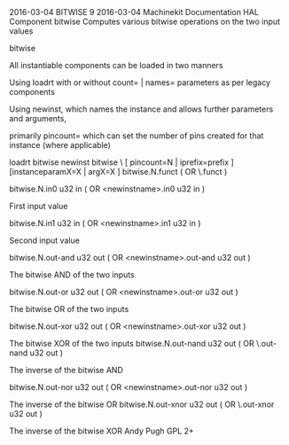 <?xml version="1.0" encoding="UTF-8"?>
<!DOCTYPE refentry PUBLIC "-//OASIS//DTD DocBook XML V4.4//EN"
                   "http://www.oasis-open.org/docbook/xml/4.4/docbookx.dtd">
<!-- lifted from man+troff by doclifter -->
<refentry id='bitwise9icomp'>
<refentryinfo><date>2016-03-04</date></refentryinfo> <refmeta>
<refentrytitle>BITWISE</refentrytitle> <manvolnum>9</manvolnum>
<refmiscinfo class='date'>2016-03-04</refmiscinfo>
<refmiscinfo class='source'>Machinekit Documentation</refmiscinfo>
<refmiscinfo class='manual'>HAL Component</refmiscinfo> </refmeta>
<refnamediv> <refname>bitwise</refname> <refpurpose>Computes various
bitwise operations on the two input values</refpurpose> </refnamediv>
<!-- body begins here --> <refsynopsisdiv id='synopsis'>
<cmdsynopsis>
  
<command>bitwise</command>\
</cmdsynopsis>
</refsynopsisdiv>

<refsect1 id='instantiable_components'>
<title>
INSTANTIABLE COMPONENTS
</title>
<para>
<emphasis role='strong' remap='B'>All instantiable components can be
loaded in two manners</emphasis>

<emphasis role='strong' remap='B'>Using loadrt with or without count= |
names= parameters as per legacy components</emphasis>

<emphasis role='strong' remap='B'>Using newinst, which names the
instance and allows further parameters and arguments,</emphasis>

<emphasis role='strong' remap='B'>primarily pincount= which can set the
number of pins created for that instance (where applicable)</emphasis>
</para>

</refsect1>

<refsect1 id='usage_synopsis'>
<title>
USAGE SYNOPSIS
</title>


<para>
<emphasis role='strong' remap='B'>loadrt bitwise</emphasis>
</para>

<para>
<emphasis role='strong' remap='B'>newinst bitwise \<newinstname\> [
pincount=</emphasis><emphasis remap='I'>N</emphasis><emphasis role='strong' remap='B'>
|
iprefix=</emphasis><emphasis remap='I'>prefix</emphasis><emphasis role='strong' remap='B'>
]</emphasis>
<emphasis role='strong' remap='B'>[instanceparamX=</emphasis><emphasis remap='I'>X</emphasis><emphasis role='strong' remap='B'>
|
argX=</emphasis><emphasis remap='I'>X</emphasis><emphasis role='strong' remap='B'>
]</emphasis>
</para>


</refsect1>

<refsect1 id='functions'>
<title>
FUNCTIONS
</title>


<variablelist remap='TP'>
  
<varlistentry>
<term><emphasis role='strong' remap='B'>bitwise.N.funct</emphasis></term>
<listitem>
<para>
( OR <emphasis role='strong' remap='B'>\<newinstname\>.funct</emphasis>
)
</para>
  
</listitem> </varlistentry>
</variablelist>


</refsect1>

<refsect1 id='pins'>
<title>
PINS
</title>


<variablelist remap='TP'>
  
<varlistentry> <term><emphasis role='strong' remap='B'>bitwise.N.in0
</emphasis> u32 in </term> <listitem>
<para>
( OR <emphasis role='strong' remap='B'>\<newinstname\>.in0 </emphasis>
u32 in )
</para>

</listitem> </varlistentry>
</variablelist>

<para>
First input value
</para>
<variablelist remap='TP'>
  
<varlistentry> <term><emphasis role='strong' remap='B'>bitwise.N.in1
</emphasis> u32 in </term> <listitem>
<para>
( OR <emphasis role='strong' remap='B'>\<newinstname\>.in1 </emphasis>
u32 in )
</para>

</listitem> </varlistentry>
</variablelist>

<para>
Second input value
</para>
<variablelist remap='TP'>
  
<varlistentry> <term><emphasis role='strong' remap='B'>bitwise.N.out-and
</emphasis> u32 out </term> <listitem>
<para>
( OR <emphasis role='strong' remap='B'>\<newinstname\>.out-and
</emphasis> u32 out )
</para>

</listitem> </varlistentry>
</variablelist>

<para>
The bitwise AND of the two inputs
</para>
<variablelist remap='TP'>
  
<varlistentry> <term><emphasis role='strong' remap='B'>bitwise.N.out-or
</emphasis> u32 out </term> <listitem>
<para>
( OR <emphasis role='strong' remap='B'>\<newinstname\>.out-or
</emphasis> u32 out )
</para>

</listitem> </varlistentry>
</variablelist>

<para>
The bitwise OR of the two inputs
</para>
<variablelist remap='TP'>
  
<varlistentry> <term><emphasis role='strong' remap='B'>bitwise.N.out-xor
</emphasis> u32 out </term> <listitem>
<para>
( OR <emphasis role='strong' remap='B'>\<newinstname\>.out-xor
</emphasis> u32 out )
</para>

</listitem> </varlistentry>
</variablelist>

<para>
The bitwise XOR of the two inputs
</para>
<variablelist remap='TP'>
  
<varlistentry>
<term><emphasis role='strong' remap='B'>bitwise.N.out-nand </emphasis>
u32 out </term> <listitem>
<para>
( OR <emphasis role='strong' remap='B'>\<newinstname\>.out-nand
</emphasis> u32 out )
</para>

</listitem> </varlistentry>
</variablelist>

<para>
The inverse of the bitwise AND
</para>
<variablelist remap='TP'>
  
<varlistentry> <term><emphasis role='strong' remap='B'>bitwise.N.out-nor
</emphasis> u32 out </term> <listitem>
<para>
( OR <emphasis role='strong' remap='B'>\<newinstname\>.out-nor
</emphasis> u32 out )
</para>

</listitem> </varlistentry>
</variablelist>

<para>
The inverse of the bitwise OR
</para>
<variablelist remap='TP'>
  
<varlistentry>
<term><emphasis role='strong' remap='B'>bitwise.N.out-xnor </emphasis>
u32 out </term> <listitem>
<para>
( OR <emphasis role='strong' remap='B'>\<newinstname\>.out-xnor
</emphasis> u32 out )
</para>

</listitem> </varlistentry>
</variablelist>

<para>
The inverse of the bitwise XOR
</para>
</refsect1>

<refsect1 id='author'>
<title>
AUTHOR
</title>


<para>
Andy Pugh
</para>
</refsect1>

<refsect1 id='license'>
<title>
LICENSE
</title>


<para>
GPL 2+
</para>
</refsect1> </refentry>
